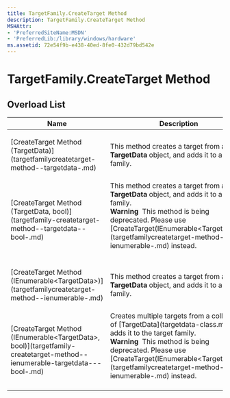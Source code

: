 ```yaml
---
title: TargetFamily.CreateTarget Method
description: TargetFamily.CreateTarget Method
MSHAttr:
- 'PreferredSiteName:MSDN'
- 'PreferredLib:/library/windows/hardware'
ms.assetid: 72e54f9b-e438-40ed-8fe0-432d79bd542e
---
```


# TargetFamily.CreateTarget Method


## <span id="Overload_List"></span><span id="overload_list"></span><span id="OVERLOAD_LIST"></span>Overload List


<table>
<colgroup>
<col width="50%" />
<col width="50%" />
</colgroup>
<thead>
<tr class="header">
<th>Name</th>
<th>Description</th>
</tr>
</thead>
<tbody>
<tr class="odd">
<td><p>[CreateTarget Method (TargetData)](targetfamilycreatetarget-method--targetdata-.md)</p></td>
<td><p>This method creates a target from a <strong>TargetData</strong> object, and adds it to a target family.</p></td>
</tr>
<tr class="even">
<td><p>[CreateTarget Method (TargetData, bool)](targetfamily-createtarget-method--targetdata--bool-.md)</p></td>
<td>This method creates a target from a <strong>TargetData</strong> object, and adds it to a target family.
<div class="alert">
<strong>Warning</strong>  This method is being deprecated. Please use [CreateTarget(IEnumerable&lt;TargetData&gt;)](targetfamilycreatetarget-method--ienumerable-.md) instead.
</div>
<div>
 
</div></td>
</tr>
<tr class="odd">
<td><p>[CreateTarget Method (IEnumerable&lt;TargetData&gt;)](targetfamilycreatetarget-method--ienumerable-.md)</p></td>
<td><p>This method creates a target from a <strong>TargetData</strong> object, and adds it to a target family.</p></td>
</tr>
<tr class="even">
<td><p>[CreateTarget Method (IEnumerable&lt;TargetData&gt;, bool)](targetfamily-createtarget-method--ienumerable-targetdata---bool-.md)</p></td>
<td>Creates multiple targets from a collection of [TargetData](targetdata-class.md), and adds it to the target family.
<div class="alert">
<strong>Warning</strong>  This method is being deprecated. Please use [CreateTarget(IEnumerable&lt;TargetData&gt;)](targetfamilycreatetarget-method--ienumerable-.md) instead.
</div>
<div>
 
</div></td>
</tr>
</tbody>
</table>

 

 

 







